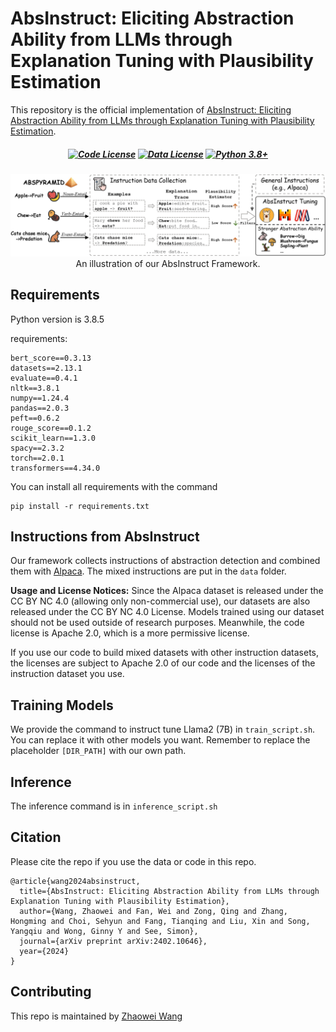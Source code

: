 # AbsInstruct: Eliciting Abstraction Ability from LLMs through Explanation Tuning with Plausibility Estimation

This repository is the official implementation of 
[AbsInstruct: Eliciting Abstraction Ability from LLMs through Explanation Tuning with Plausibility Estimation](https://arxiv.org/abs/2402.10646).

<h5 align="center">
  
[![Code License](https://img.shields.io/badge/Code%20License-Apache_2.0-green.svg)](https://github.com/HKUST-KnowComp/AbsPyramid/blob/main/LICENSE)
[![Data License](https://img.shields.io/badge/Data%20License-CC%20By%20NC%204.0-red.svg)](https://github.com/tatsu-lab/stanford_alpaca/blob/main/DATA_LICENSE)
[![Python 3.8+](https://img.shields.io/badge/python-3.8+-blue.svg)](https://www.python.org/downloads/release/python-380/)

</h5>

<div align="center">
    <img src="method_figure.jpg" alt="Model"/>
    <br>
    <span>An illustration of our AbsInstruct Framework.</span>
</div>


## Requirements
Python version is 3.8.5

requirements:
```setup
bert_score==0.3.13
datasets==2.13.1
evaluate==0.4.1
nltk==3.8.1
numpy==1.24.4
pandas==2.0.3
peft==0.6.2
rouge_score==0.1.2
scikit_learn==1.3.0
spacy==2.3.2
torch==2.0.1
transformers==4.34.0
```
You can install all requirements with the command
```
pip install -r requirements.txt
```

## Instructions from AbsInstruct
Our framework collects instructions of abstraction detection and combined them with [Alpaca](https://github.com/tatsu-lab/stanford_alpaca).
The mixed instructions are put in the ```data``` folder.

**Usage and License Notices:** Since the Alpaca dataset is released under the CC BY NC 4.0 (allowing only non-commercial use), our
datasets are also released under the CC BY NC 4.0 License. Models trained using our dataset should not be used outside of research purposes.
Meanwhile, the code license is Apache 2.0, which is a more permissive license. 

If you use our code to build mixed datasets with other instruction datasets,
the licenses are subject to Apache 2.0 of our code and the licenses of the instruction dataset you use.

## Training Models
We provide the command to instruct tune Llama2 (7B) in ```train_script.sh```. You can replace it with 
other models you want. Remember to replace the placeholder ```[DIR_PATH]``` with our own path.

## Inference
The inference command is in ```inference_script.sh```

## Citation

Please cite the repo if you use the data or code in this repo.

```
@article{wang2024absinstruct,
  title={AbsInstruct: Eliciting Abstraction Ability from LLMs through Explanation Tuning with Plausibility Estimation},
  author={Wang, Zhaowei and Fan, Wei and Zong, Qing and Zhang, Hongming and Choi, Sehyun and Fang, Tianqing and Liu, Xin and Song, Yangqiu and Wong, Ginny Y and See, Simon},
  journal={arXiv preprint arXiv:2402.10646},
  year={2024}
}
```

## Contributing
This repo is maintained by [Zhaowei Wang](https://zhaowei-wang-nlp.github.io/)
